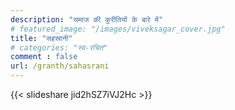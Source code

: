 ```yaml
---
description: "समाज की कुरीतियों के बारे में"
# featured_image: "/images/viveksagar_cover.jpg"
title: "सहस्रानी"
# categories: "स्व-रचित"
comment : false
url: /granth/sahasrani
---
```


{{< slideshare jid2hSZ7iVJ2Hc >}}